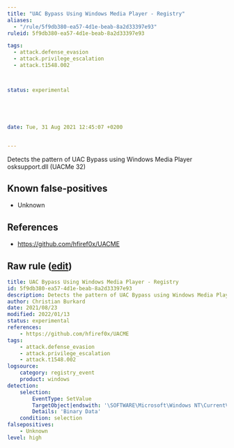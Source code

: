 ```yaml
---
title: "UAC Bypass Using Windows Media Player - Registry"
aliases:
  - "/rule/5f9db380-ea57-4d1e-beab-8a2d33397e93"
ruleid: 5f9db380-ea57-4d1e-beab-8a2d33397e93

tags:
  - attack.defense_evasion
  - attack.privilege_escalation
  - attack.t1548.002



status: experimental





date: Tue, 31 Aug 2021 12:45:07 +0200


---
```


Detects the pattern of UAC Bypass using Windows Media Player osksupport.dll (UACMe 32)

<!--more-->


## Known false-positives

* Unknown



## References

* https://github.com/hfiref0x/UACME


## Raw rule ([edit](https://github.com/SigmaHQ/sigma/edit/master/rules/windows/registry_event/registry_event_uac_bypass_wmp.yml))
```yaml
title: UAC Bypass Using Windows Media Player - Registry
id: 5f9db380-ea57-4d1e-beab-8a2d33397e93
description: Detects the pattern of UAC Bypass using Windows Media Player osksupport.dll (UACMe 32)
author: Christian Burkard
date: 2021/08/23
modified: 2022/01/13
status: experimental
references:
    - https://github.com/hfiref0x/UACME
tags:
    - attack.defense_evasion
    - attack.privilege_escalation
    - attack.t1548.002
logsource:
    category: registry_event
    product: windows
detection:
    selection:
        EventType: SetValue
        TargetObject|endswith: '\SOFTWARE\Microsoft\Windows NT\CurrentVersion\AppCompatFlags\Compatibility Assistant\Store\C:\Program Files\Windows Media Player\osk.exe'
        Details: 'Binary Data'
    condition: selection
falsepositives:
    - Unknown
level: high

```
